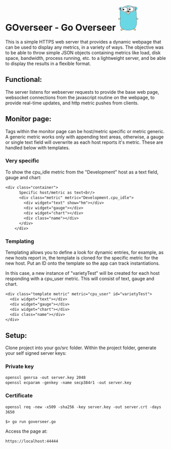 # GOverseer - Go Overseer ![alt text](https://github.com/klaxxon/goverseer/raw/master/gopher.png "Logo Title Text 1")

This is a simple HTTPS web server that provides a dynamic webpage that can be used to display any metrics, in a variety of ways.  The objective was to be able to throw simple JSON objects containing metrics like load, disk space, bandwidth, process running, etc. to a lightweight server, and be able to display the results in a flexible format.



## Functional:
The server listens for webserver requests to provide the base web page, websocket connections from the javascript routine on the webpage, to provide real-time updates, and http metric pushes from clients.


## Monitor page:
Tags within the monitor page can be host/metric specific or metric generic.  A generic metric works only with appending text areas, otherwise, a gauge or single text field will overwrite as each host reports it's metric.  These are handled below with templates.

### Very specific
To show the cpu_idle metric from the "Development" host as a text field, gauge and chart:
```
<div class="container">
      Specific host/metric as text<br/>
      <div class="metric" metric="Development.cpu_idle">
        <div widget="text" show="hm"></div>
        <div widget="gauge"></div>
        <div widget="chart"></div>
        <div class="name"></div>
      </div>
    </div>
```


### Templating
Templating allows you to define a look for dynamic entries, for example, as new hosts report in, the template is cloned for the specific metric for the new host.  Put an ID onto the template so the app can track instantiations.

In this case, a new instance of "varietyTest" will be created for each host responding with a cpu_user metric.  This will consist of text, gauge and chart.
```
<div class="template metric" metric="cpu_user" id="varietyTest">
  <div widget="text"></div>
  <div widget="gauge"></div>
  <div widget="chart"></div>
  <div class="name"></div>
</div>
```

## Setup:
Clone project into your go/src folder.
Within the project folder, generate your self signed server keys:


### Private key
```
openssl genrsa -out server.key 2048
openssl ecparam -genkey -name secp384r1 -out server.key
```

### Certificate
```
openssl req -new -x509 -sha256 -key server.key -out server.crt -days 3650
```

```
$> go run goverseer.go
```

Access the page at:
```
https://localhost:44444
```




